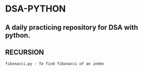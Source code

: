 # DSA-PYTHON
## A daily practicing repository for DSA with python.


## RECURSION
    fibonacci.py - To find fibonacci of an index
